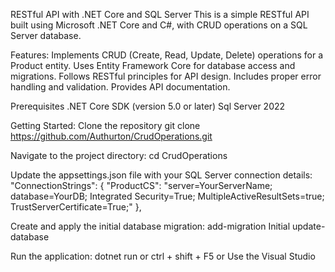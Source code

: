 RESTful API with .NET Core and SQL Server
This is a simple RESTful API built using Microsoft .NET Core and C#, with CRUD operations on a SQL Server database.

Features:
Implements CRUD (Create, Read, Update, Delete) operations for a Product entity.
Uses Entity Framework Core for database access and migrations.
Follows RESTful principles for API design.
Includes proper error handling and validation.
Provides API documentation.

Prerequisites
.NET Core SDK (version 5.0 or later)
Sql Server 2022

Getting Started:
Clone the repository
  git clone https://github.com/Authurton/CrudOperations.git

Navigate to the project directory:
  cd CrudOperations

Update the appsettings.json file with your SQL Server connection details:
  "ConnectionStrings": {
    "ProductCS": "server=YourServerName; database=YourDB; Integrated Security=True; MultipleActiveResultSets=true; TrustServerCertificate=True;"
  },

  Create and apply the initial database migration:
    add-migration Initial
    update-database

  Run the application:
    dotnet run or ctrl + shift + F5 or Use the Visual Studio
